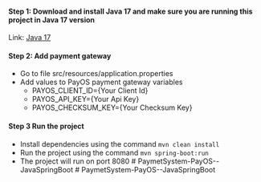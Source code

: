 #### Step 1: Download and install Java 17 and make sure you are running this project in Java 17 version

Link: [Java 17](https://www.oracle.com/java/technologies/javase/jdk17-archive-downloads.html)

#### Step 2: Add payment gateway

- Go to file src/resources/application.properties
- Add values to PayOS payment gateway variables
  - PAYOS_CLIENT_ID={Your Client Id}
  - PAYOS_API_KEY={Your Api Key}
  - PAYOS_CHECKSUM_KEY={Your Checksum Key}

#### Step 3 Run the project

- Install dependencies using the command `mvn clean install`
- Run the project using the command `mvn spring-boot:run`
- The project will run on port 8080
#   P a y m e t S y s t e m - P a y O S - - J a v a S p r i n g B o o t  
 #   P a y m e t S y s t e m - P a y O S - - J a v a S p r i n g B o o t  
 